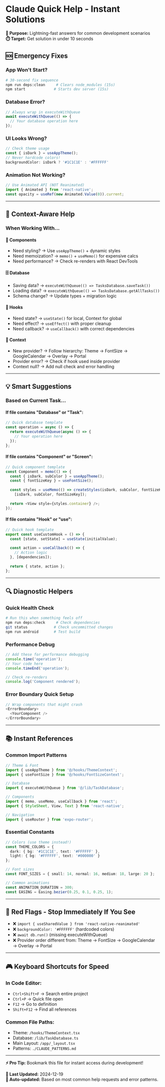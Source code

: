 # Claude Quick Help - Instant Solutions

**🚀 Purpose:** Lightning-fast answers for common development scenarios  
**⏱️ Target:** Get solution in under 10 seconds

## 🆘 Emergency Fixes

### App Won't Start?
```bash
# 30-second fix sequence
npm run deps:clean     # Clears node_modules (15s)
npm start             # Starts dev server (15s)
```

### Database Error?
```typescript
// Always wrap in executeWithQueue
await executeWithQueue(() => {
  // Your database operation here
});
```

### UI Looks Wrong?
```typescript
// Check theme usage
const { isDark } = useAppTheme();
// Never hardcode colors!
backgroundColor: isDark ? '#1C1C1E' : '#FFFFFF'
```

### Animation Not Working?
```typescript
// Use Animated API (NOT Reanimated)
import { Animated } from 'react-native';
const opacity = useRef(new Animated.Value(0)).current;
```

---

## 🎯 Context-Aware Help

### When Working With...

#### 📱 **Components**
- Need styling? → Use `useAppTheme()` + dynamic styles
- Need memoization? → `memo()` + `useMemo()` for expensive calcs
- Need performance? → Check re-renders with React DevTools

#### 🗄️ **Database**  
- Saving data? → `executeWithQueue(() => TasksDatabase.saveTask())`
- Loading data? → `executeWithQueue(() => TasksDatabase.getAllTasks())`
- Schema change? → Update types + migration logic

#### 🎣 **Hooks**
- Need state? → `useState()` for local, Context for global
- Need effect? → `useEffect()` with proper cleanup
- Need callback? → `useCallback()` with correct dependencies

#### 🔄 **Context**
- New provider? → Follow hierarchy: Theme → FontSize → GoogleCalendar → Overlay → Portal
- Provider error? → Check if hook used inside provider
- Context null? → Add null check and error handling

---

## 💡 Smart Suggestions

### Based on Current Task...

#### If file contains "Database" or "Task":
```typescript
// Quick database template
const operation = async () => {
  return executeWithQueue(async () => {
    // Your operation here
  });
};
```

#### If file contains "Component" or "Screen":
```typescript
// Quick component template  
const Component = memo(() => {
  const { isDark, subColor } = useAppTheme();
  const { fontSizeKey } = useFontSize();
  
  const styles = useMemo(() => createStyles(isDark, subColor, fontSizeKey), 
    [isDark, subColor, fontSizeKey]);
  
  return <View style={styles.container} />;
});
```

#### If file contains "Hook" or "use":
```typescript
// Quick hook template
export const useCustomHook = () => {
  const [state, setState] = useState(initialValue);
  
  const action = useCallback(() => {
    // Action logic
  }, [dependencies]);
  
  return { state, action };
};
```

---

## 🔍 Diagnostic Helpers

### Quick Health Check
```bash
# Run this when something feels off
npm run deps:check     # Check dependencies
git status            # Check uncommitted changes  
npm run android       # Test build
```

### Performance Debug
```typescript
// Add these for performance debugging
console.time('operation');
// Your code here
console.timeEnd('operation');

// Check re-renders
console.log('Component rendered');
```

### Error Boundary Quick Setup
```typescript
// Wrap components that might crash
<ErrorBoundary>
  <YourComponent />
</ErrorBoundary>
```

---

## 📚 Instant References

### Common Import Patterns
```typescript
// Theme & Font
import { useAppTheme } from '@/hooks/ThemeContext';
import { useFontSize } from '@/hooks/FontSizeContext';

// Database
import { executeWithQueue } from '@/lib/TaskDatabase';

// Components
import { memo, useMemo, useCallback } from 'react';
import { StyleSheet, View, Text } from 'react-native';

// Navigation
import { useRouter } from 'expo-router';
```

### Essential Constants
```typescript
// Colors (use theme instead!)
const THEME_COLORS = {
  dark: { bg: '#1C1C1E', text: '#FFFFFF' },
  light: { bg: '#FFFFFF', text: '#000000' }
};

// Font sizes
const FONT_SIZES = { small: 14, normal: 16, medium: 18, large: 20 };

// Common animations
const ANIMATION_DURATION = 300;
const EASING = Easing.bezier(0.25, 0.1, 0.25, 1);
```

---

## 🚨 Red Flags - Stop Immediately If You See

- ❌ `import { useSharedValue } from 'react-native-reanimated'`
- ❌ `backgroundColor: '#FFFFFF'` (hardcoded colors)
- ❌ `await db.run()` (missing executeWithQueue)
- ❌ Provider order different from: Theme → FontSize → GoogleCalendar → Overlay → Portal

---

## 🎮 Keyboard Shortcuts for Speed

### In Code Editor:
- `Ctrl+Shift+F` → Search entire project
- `Ctrl+P` → Quick file open  
- `F12` → Go to definition
- `Shift+F12` → Find all references

### Common File Paths:
- Theme: `/hooks/ThemeContext.tsx`
- Database: `/lib/TaskDatabase.ts` 
- Main Layout: `/app/_layout.tsx`
- Patterns: `./CLAUDE_PATTERNS.md`

---

**⚡ Pro Tip:** Bookmark this file for instant access during development!

**📅 Last Updated:** 2024-12-19  
**🔄 Auto-updated:** Based on most common help requests and error patterns.